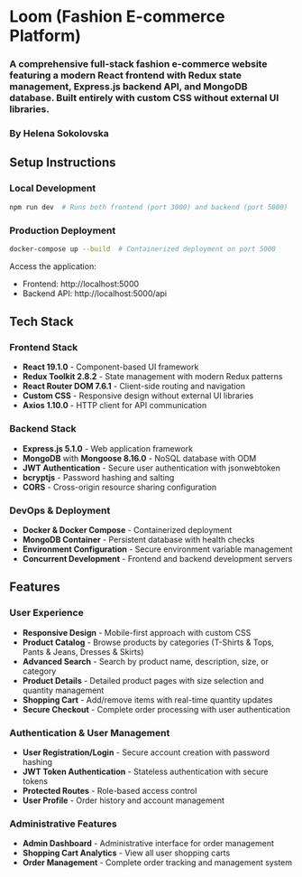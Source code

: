 # Loom (Fashion E-commerce Platform)

### A comprehensive full-stack fashion e-commerce website featuring a modern React frontend with Redux state management, Express.js backend API, and MongoDB database. Built entirely with custom CSS without external UI libraries.

### By Helena Sokolovska

## Setup Instructions

### Local Development
```bash
npm run dev  # Runs both frontend (port 3000) and backend (port 5000)
```

### Production Deployment
```bash
docker-compose up --build  # Containerized deployment on port 5000
```
Access the application:
- Frontend: http://localhost:5000
- Backend API: http://localhost:5000/api

## Tech Stack

### Frontend Stack
- **React 19.1.0** - Component-based UI framework
- **Redux Toolkit 2.8.2** - State management with modern Redux patterns
- **React Router DOM 7.6.1** - Client-side routing and navigation
- **Custom CSS** - Responsive design without external UI libraries
- **Axios 1.10.0** - HTTP client for API communication

### Backend Stack
- **Express.js 5.1.0** - Web application framework
- **MongoDB** with **Mongoose 8.16.0** - NoSQL database with ODM
- **JWT Authentication** - Secure user authentication with jsonwebtoken
- **bcryptjs** - Password hashing and salting
- **CORS** - Cross-origin resource sharing configuration

### DevOps & Deployment
- **Docker & Docker Compose** - Containerized deployment
- **MongoDB Container** - Persistent database with health checks
- **Environment Configuration** - Secure environment variable management
- **Concurrent Development** - Frontend and backend development servers

## Features

### User Experience
- **Responsive Design** - Mobile-first approach with custom CSS
- **Product Catalog** - Browse products by categories (T-Shirts & Tops, Pants & Jeans, Dresses & Skirts)
- **Advanced Search** - Search by product name, description, size, or category
- **Product Details** - Detailed product pages with size selection and quantity management
- **Shopping Cart** - Add/remove items with real-time quantity updates
- **Secure Checkout** - Complete order processing with user authentication

### Authentication & User Management
- **User Registration/Login** - Secure account creation with password hashing
- **JWT Token Authentication** - Stateless authentication with secure tokens
- **Protected Routes** - Role-based access control
- **User Profile** - Order history and account management

### Administrative Features
- **Admin Dashboard** - Administrative interface for order management
- **Shopping Cart Analytics** - View all user shopping carts
- **Order Management** - Complete order tracking and management system